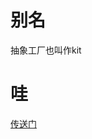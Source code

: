 # 别名
抽象工厂也叫作kit

# 哇
[传送门](http://design-patterns.readthedocs.io/zh_CN/latest/creational_patterns/creational.html)
